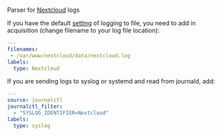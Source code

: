 Parser for [Nextcloud](https://nextcloud.com/) logs

If you have the default [setting](https://docs.nextcloud.com/server/stable/admin_manual/configuration_server/config_sample_php_parameters.html?highlight=loglevel#logging)
of logging to file, you need to add in acquisition (change filename to your log file location):

```yaml
---
filenames:
 - /var/www/nextcloud/data/nextcloud.log
labels:
  type: Nextcloud
```

If you are sending logs to syslog or systemd and read from journald, add:
```yaml
---
source: journalctl
journalctl_filter:
  - "SYSLOG_IDENTIFIER=Nextcloud"
labels:
  type: syslog
```
